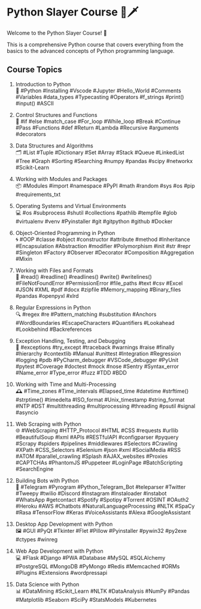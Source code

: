 # Python Slayer Course 🐍🗡️

Welcome to the Python Slayer Course! 🎉

This is a comprehensive Python course that covers everything from the basics to the advanced concepts of Python programming language.

## Course Topics
1. Introduction to Python\
   💾 #Python #Installing #Vscode #Jupyter #Hello_World #Comments #Variables #data_types #Typecasting #Operators #f_strings #print() #input() #ASCII

2. Control Structures and Functions\
   🔸 #if #else #match_case #For_loop #While_loop #Break #Continue #Pass #Functions #def #Return #Lambda #Recursive #arguments #decorators

3. Data Structures and Algorithms\
   🗂 #List #Tuple #Dictionary #Set #Array #Stack #Queue #LinkedList #Tree #Graph #Sorting #Searching #numpy #pandas #scipy #networkx #Scikit-Learn 

4. Working with Modules and Packages\
   📦 #Modules #import #namespace #PyPI #math #random #sys #os #pip #requirements_txt

5. Operating Systems and Virtual Environments\
   💻 #os #subprocess #shutil #collections #pathlib #tempfile #glob #virtualenv #venv #Pyinstaller #git #gitpython #github #Docker 

6. Object-Oriented Programming in Python\
   🌀 #OOP #classe #object #constructor #attribute #method #Inheritance #Encapsulation #Abstraction #modifier #Polymorphism #init #str #repr #Singleton #Factory #Observer #Decorator #Composition #Aggregation #Mixin

7. Working with Files and Formats\
   📁 #read() #readline() #readlines() #write() #writelines() #FileNotFoundError #PermissionError #file_paths #text #csv #Excel #JSON #XML #pdf #docx #zipfile #Memory_mapping #Binary_files #pandas #openpyxl #xlrd 

8. Regular Expressions in Python\
   🔍 #regex #re #Pattern_matching #substitution #Anchors #WordBoundaries #EscapeCharacters #Quantifiers #Lookahead #Lookbehind #Backreferences

9. Exception Handling, Testing, and Debugging\
   🐛 #exceptions #try_except #traceback #warnings #raise #finally #hierarchy #contextlib #Manual #unittest #Integration #Regression #logging #pdb #PyCharm_debugger #VSCode_debugger #PyUnit #pytest #Coverage #doctest #mock #nose #Sentry #Syntax_error #Name_error #Type_error #fuzz #TDD #BDD

10. Working with Time and Multi-Processing\
    🕰 #Time_zones #Time_intervals #Elapsed_time #datetime #strftime() #strptime() #timedelta #ISO_format #Unix_timestamp #string_format #NTP #DST #multithreading #multiprocessing #threading #psutil #signal #asyncio

11. Web Scraping with Python\
    🌐 #WebScraping #HTTP_Protocol #HTML #CSS #requests #urllib #BeautifulSoup #lxml #APIs #RESTfulAPI #configparser #pyquery #Scrapy #spiders #pipelines #middlewares #Selectors #Crawling #XPath #CSS_Selectors #Selenium #json #xml #SocialMedia #RSS #ATOM #parallel_crawling #Splash #AJAX_websites #Proxies #CAPTCHAs #PhantomJS #Puppeteer #LoginPage #BatchScripting #SearchEngine

12. Building Bots with Python\
    🤖 #Telegram #Pyrogram #Python_Telegram_Bot #teleparser #Twitter #Tweepy #twilio #Discord #Instagram #Instaloader #instabot #WhatsApp #getcontact #Spotify #Spotipy #Torrent #OSINT #OAuth2 #Heroku #AWS #Chatbots #NaturalLanguageProcessing #NLTK #SpaCy #Rasa #TensorFlow #Keras #VoiceAssistants #Alexa #GoogleAssistant 

13. Desktop App Development with Python\
    🖼 #GUI #PyQt #Tkinter #Flet #Pillow #Pyinstaller #pywin32 #py2exe #ctypes #winreg

14. Web App Development with Python\
    💻 #Flask #Django #PWA #Database #MySQL #SQLAlchemy #PostgreSQL #MongoDB #PyMongo #Redis #Memcached #ORMs #Plugins #Extensions #wordpressapi 

15. Data Science with Python\
    📊 #DataMining #Scikit_Learn #NLTK #DataAnalysis #NumPy #Pandas #Matplotlib #Seaborn #SciPy #StatsModels #Kubernetes

